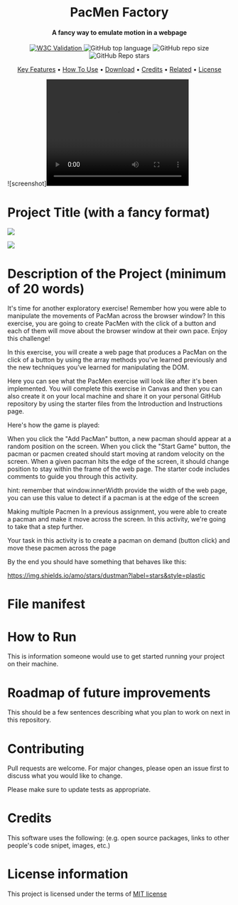 
<h1 align="center">
  PacMen Factory
  <br>
</h1>
<h4 align="center">A fancy way to emulate motion in a webpage</h4>

<p align="center">
<a href="https://validator.nu/?doc=https://jlulloaa.github.io/pacmen">
<img alt="W3C Validation" src="https://img.shields.io/w3c-validation/html?logo=w3c&style=plastic&targetUrl=https%3A%2F%2Fjlulloaa.github.io%2Fpacmen">
</a>
  <img alt="GitHub top language" src="https://img.shields.io/github/languages/top/jlulloaa/pacmen?style=plastic">
  <img alt="GitHub repo size" src="https://img.shields.io/github/repo-size/jlulloaa/pacmen?color=yellow&style=plastic">
  <img alt="GitHub Repo stars" src="https://img.shields.io/github/stars/jlulloaa/pacmen?style=plastic">
</p>

<p align="center">
  <a href="#key-features">Key Features</a> •
  <a href="#how-to-use">How To Use</a> •
  <a href="#download">Download</a> •
  <a href="#credits">Credits</a> •
  <a href="#related">Related</a> •
  <a href="#license">License</a>
</p>

![screenshot]<video width="320" height="240" autoplay controls> <source src="howto/demo.mp4" type="video/mp4"></video>


# Project Title (with a fancy format)
<a href="" target="_blank"> <img src="https://img.shields.io/github/license/jlulloaa/pacmen?style=plastic"></a>

<a href="https://github.com/jlulloaa/pacmen"> <img src="https://img.shields.io/amo/rating/dustman?style=plastic"></a>

<!-- https://github.com/jlulloaa/pacmen"> <img src="https://img.shields.io/amo/stars/dustman?style=plastic"></a> -->
# Description of the Project (minimum of 20 words)
It's time for another exploratory exercise! Remember how you were able to manipulate the movements of PacMan across the browser window? In this exercise, you are going to create PacMen with the click of a button and each of them will move about the browser window at their own pace. Enjoy this challenge!

In this exercise, you will create a web page that produces a PacMan on the click of a button by using the array methods you've learned previously and the new techniques you’ve learned for manipulating the DOM.

Here you can see what the PacMen exercise will look like after it's been implemented. You will complete this exercise in Canvas and then you can also create it on your local machine and share it on your personal GitHub repository by using the starter files from the Introduction and Instructions page.


Here's how the game is played:

When you click the "Add PacMan" button, a new pacman should appear at a random position on the screen.
When you click the "Start Game" button, the pacman or pacmen created should start moving at random velocity on the screen.
When a given pacman hits the edge of the screen, it should change position to stay within the frame of the web page.
The starter code includes comments to guide you through this activity.

hint: remember that window.innerWidth provide the width of the web page, you can use this value to detect if a pacman is at the edge of the screen

Making multiple Pacmen
In a previous assignment, you were able to create a pacman and make it move across the screen. In this activity, we're going to take that a step further.

Your task in this activity is to create a pacman on demand (button click) and move these pacmen across the page

By the end you should have something that behaves like this:


https://img.shields.io/amo/stars/dustman?label=stars&style=plastic
# File manifest

# How to Run
This is information someone would use to get started running your project on their machine. 

# Roadmap of future improvements
This should be a few sentences describing what you plan to work on next in this repository. 

# Contributing
Pull requests are welcome. For major changes, please open an issue first to discuss what you would like to change.

Please make sure to update tests as appropriate.

# Credits
This software uses the following:
(e.g. open source packages, links to other people's code snipet, images, etc.)

# License information
This project is licensed under the terms of <a href="https://github.com/jlulloaa/pacmen/blob/main/LICENSE" target="_blank"> MIT license </a>

